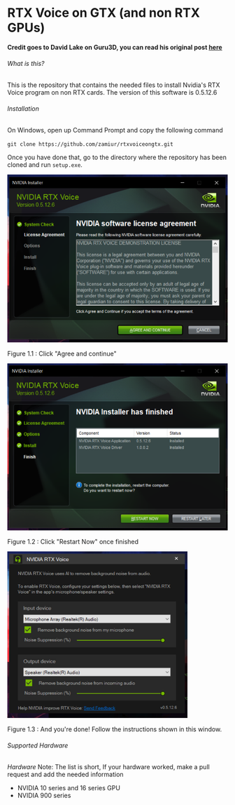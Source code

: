 # RTX Voice on GTX (and non RTX GPUs)

**Credit goes to David Lake on Guru3D, you can read his original post [here](https://forums.guru3d.com/threads/nvidia-rtx-voice-works-without-rtx-gpu-heres-how.431781/)**

###### What is this?

This is the repository that contains the needed files to install Nvidia's RTX Voice program on non RTX cards. The version of this software is 0.5.12.6

###### Installation

On Windows, open up Command Prompt and copy the following command

`git clone https://github.com/zamiur/rtxvoiceongtx.git`

Once you have done that, go to the directory where the repository has been cloned and run `setup.exe`. 

<img src="\Screenshots\setup_1.png" alt="setup_1" style="zoom:67%;" />

Figure 1.1 : Click "Agree and continue"

<img src="\Screenshots\setup_2.png" alt="setup_2" style="zoom:67%;" />

Figure 1.2 : Click "Restart Now" once finished

<img src="\Screenshots\rtx_voice_1.png" alt="rtx_voice_1" style="zoom:67%;" />

Figure 1.3 : And you're done! Follow the instructions shown in this window.

###### Supported Hardware

*Hardware*
Note: The list is short, If your hardware worked, make a pull request and add the needed information

- NVIDIA 10 series and 16 series GPU
- NVIDIA 900 series